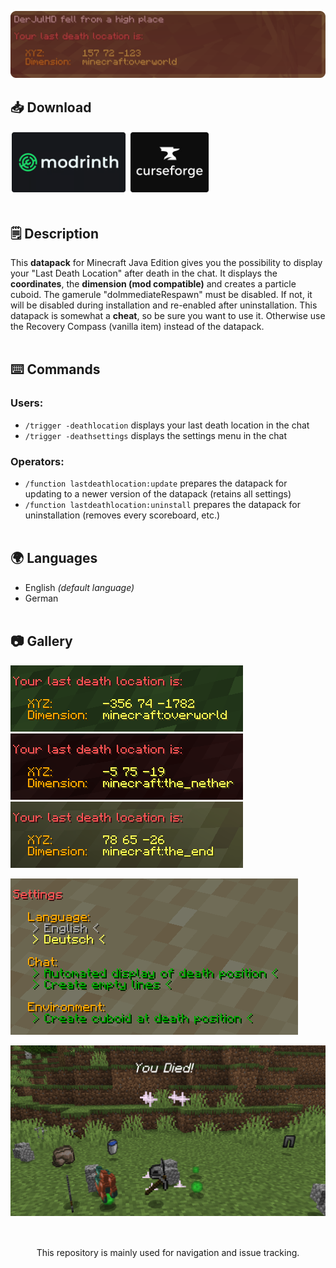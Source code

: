 [![Last Death Location Banner](banner.png)](https://modrinth.com/datapack/last-death-location)

## 📥 Download
[<img src="modrinth.png" height="100">](https://modrinth.com/datapack/last-death-location)
[<img src="curseforge.png" height="100">](https://curseforge.com/minecraft/texture-packs/last-death-location)
<br></br>

## 🗒️ Description
This **datapack** for Minecraft Java Edition gives you the possibility to display your "Last Death Location" after death in the chat. It displays the **coordinates**, the **dimension (mod compatible)** and creates a particle cuboid. The gamerule "doImmediateRespawn" must be disabled. If not, it will be disabled during installation and re-enabled after uninstallation. This datapack is somewhat a **cheat**, so be sure you want to use it. Otherwise use the Recovery Compass (vanilla item) instead of the datapack.
<br/><br/>

## ⌨️ Commands
### Users:
- `/trigger -deathlocation` displays your last death location in the chat
- `/trigger -deathsettings` displays the settings menu in the chat
### Operators:
- `/function lastdeathlocation:update` prepares the datapack for updating to a newer version of the datapack (retains all settings)
- `/function lastdeathlocation:uninstall` prepares the datapack for uninstallation (removes every scoreboard, etc.)
<br/><br/>

## 🌍 Languages
- English *(default language)*
- German
<br/><br/>

## 📷 Gallery
![Message for Overworld Death](overworld.png?raw=true)
![Message for Nether Death](the_nether.png?raw=true)
![Message for End Death](the_end.png?raw=true)

![Settings Menu](settings.png?raw=true)

![Death Location](location.png?raw=true)
<br></br>

##
<center><p>This repository is mainly used for navigation and issue tracking.</p></center>
